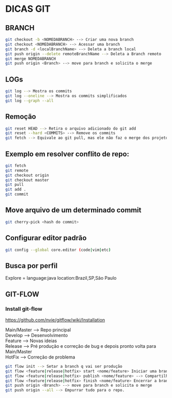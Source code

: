 # DICAS GIT

## BRANCH

```bash
git checkout -b <NOMEDABRANCH> --> Criar uma nova branch
git checkout <NOMEDABRANCH> --> Acessar uma branch
git branch -d <localBranchName> --> Deleta a branch local
git push origin --delete remoteBranchName --> Deleta a Branch remoto
git merge NOMEDABRANCH
git push origin <Branch> --> move para branch e solicita o merge
```

## LOGs

```bash
git log --> Mostra os commits
git log --oneline --> Mostra os commits simplificados
git log --graph --all
```

## Remoção 

```bash
git reset HEAD --> Retira o arquivo adicionado do git add
git reset --hard <COMMITS> --> Remove os commits
git fetch --> Equivale ao git pull, mas ele não faz o merge dos projetos
```


## Exemplo em resolver conflito de repo: 

```bash
git fetch
git remote
git checkout origin
git checkout master
git pull
git add .
git commit
```

## Move arquivo de um determinado commit

```bash
git cherry-pick <hash do commit>
```

## Configurar editor padrão

```bash
git config --global core.editor (code|vim|etc)
```

## Busca por perfil

Explore = language:java location:Brazil,SP,São Paulo  
 

## GIT-FLOW

### Install git-flow

https://github.com/nvie/gitflow/wiki/Installation

Main/Master --> Repo principal \
Develop --> Desenvolvimento \
Feature --> Novas ideias \
Release --> Pré produção e correção de bug e depois pronto volta para Main/Master \
HotFix --> Correção de problema 

```bash
git flow init --> Setar a branch q vai ser produção 
git flow <feature|release|hotfix> start <nome/feature> Iniciar uma branch a parte para desenvolvimento
git flow <feature|release|hotfix> publish <nome/feature> --> Compartilhar a branch com outros colaboradores
git flow <feature|release|hotfix> finish <nome/feature> Encerrar a branch e fazer o merge para dev ou prd
git push origin <Branch> --> move para branch e solicita o merge
git push origin --all --> Empurrar tudo para o repo.
```

